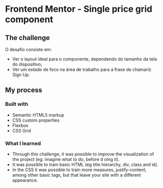 # Frontend Mentor - Single price grid component

## The challenge

O desafio consiste em:

- Ver o layout ideal para o componente, dependendo do tamanho da tela do dispositivo;
- Ver um estado de foco na área de trabalho para a frase de chamariz Sign Up.

## My process

### Built with

- Semantic HTML5 markup
- CSS custom properties
- Flexbox
- CSS Grid

### What I learned

- Through this challenge, it was possible to improve the visualization of the project (eg: imagine what to do, before d oing it).
- It was possible to train basic HTML (eg title hierarchy, div, class and id).
- In the CSS it was possible to train more measures, justify-content, among other basic tags, but that leave your site with a different appearance.
